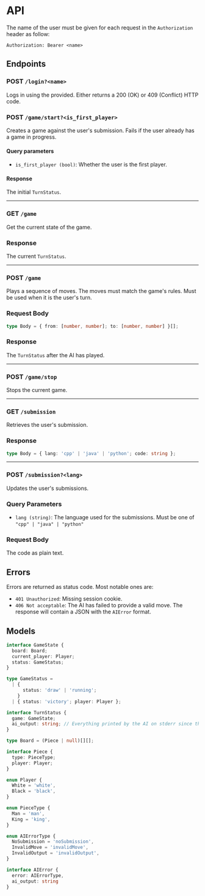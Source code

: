 # API

The name of the user must be given for each request in the `Authorization` header as follow:

```
Authorization: Bearer <name>
```

## Endpoints

### POST `/login?<name>`

Logs in using the provided. Either returns a 200 (OK) or 409 (Conflict) HTTP code.

### POST `/game/start?<is_first_player>`

Creates a game against the user's submission. Fails if the user already has a game in progress.

#### Query parameters

- `is_first_player (bool)`: Whether the user is the first player.

#### Response

The initial `TurnStatus`.

---

### GET `/game`

Get the current state of the game.

### Response

The current `TurnStatus`.

---

### POST `/game`

Plays a sequence of moves. The moves must match the game's rules. Must be used when it is the user's turn.

### Request Body

```ts
type Body = { from: [number, number]; to: [number, number] }[];
```

### Response

The `TurnStatus` after the AI has played.

---

### POST `/game/stop`

Stops the current game.

---

### GET `/submission`

Retrieves the user's submission.

### Response

```ts
type Body = { lang: 'cpp' | 'java' | 'python'; code: string };
```

---

### POST `/submission?<lang>`

Updates the user's submissions.

### Query Parameters

- `lang (string)`: The language used for the submissions. Must be one of `"cpp" | "java" | "python"`

### Request Body

The code as plain text.

## Errors

Errors are returned as status code. Most notable ones are:

- `401 Unauthorized`: Missing session cookie.
- `406 Not acceptable`: The AI has failed to provide a valid move. The response will contain a JSON with the `AIError` format.

## Models

```ts
interface GameState {
  board: Board;
  current_player: Player;
  status: GameStatus;
}

type GameStatus =
  | {
      status: 'draw' | 'running';
    }
  | { status: 'victory'; player: Player };

interface TurnStatus {
  game: GameState;
  ai_output: string; // Everything printed by the AI on stderr since the start/last move.
}

type Board = (Piece | null)[][];

interface Piece {
  type: PieceType;
  player: Player;
}

enum Player {
  White = 'white',
  Black = 'black',
}

enum PieceType {
  Man = 'man',
  King = 'king',
}

enum AIErrorType {
  NoSubmission = 'noSubmission',
  InvalidMove = 'invalidMove',
  InvalidOutput = 'invalidOutput',
}

interface AIError {
  error: AIErrorType,
  ai_output: string
}
```
